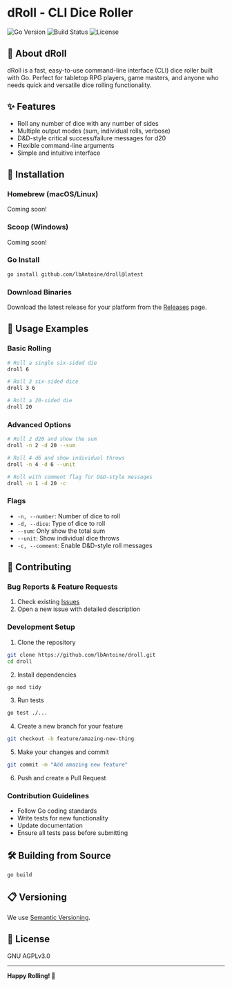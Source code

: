 # dRoll - CLI Dice Roller

![Go Version](https://img.shields.io/badge/Go-1.23-blue)
![Build Status](https://img.shields.io/github/actions/workflow/status/lbAntoine/droll/release.yml)
![License](https://img.shields.io/github/license/lbAntoine/droll)

## 🎲 About dRoll

dRoll is a fast, easy-to-use command-line interface (CLI) dice roller built with Go. Perfect for tabletop RPG players, game masters, and anyone who needs quick and versatile dice rolling functionality.

## ✨ Features

- Roll any number of dice with any number of sides
- Multiple output modes (sum, individual rolls, verbose)
- D&D-style critical success/failure messages for d20
- Flexible command-line arguments
- Simple and intuitive interface

## 🚀 Installation

### Homebrew (macOS/Linux)

Coming soon!

<!-- ```bash -->
<!-- brew tap lbAntoine/droll -->
<!-- brew install droll -->
<!-- ``` -->

### Scoop (Windows)

Coming soon!

<!-- ```powershell -->
<!-- scoop bucket add droll https://github.com/lbAntoine/droll.git -->
<!-- scoop install droll -->
<!-- ``` -->

### Go Install

```bash
go install github.com/lbAntoine/droll@latest
```

### Download Binaries

Download the latest release for your platform from the [Releases](https://github.com/lbAntoine/droll/releases) page.

## 🎯 Usage Examples

### Basic Rolling

```bash
# Roll a single six-sided die
droll 6

# Roll 3 six-sided dice
droll 3 6

# Roll a 20-sided die
droll 20
```

### Advanced Options

```bash
# Roll 2 d20 and show the sum
droll -n 2 -d 20 --sum

# Roll 4 d6 and show individual throws
droll -n 4 -d 6 --unit

# Roll with comment flag for D&D-style messages
droll -n 1 -d 20 -c
```

### Flags

- `-n, --number`: Number of dice to roll
- `-d, --dice`: Type of dice to roll
- `--sum`: Only show the total sum
- `--unit`: Show individual dice throws
- `-c, --comment`: Enable D&D-style roll messages

## 🤝 Contributing

### Bug Reports & Feature Requests

1. Check existing [Issues](https://github.com/lbAntoine/droll/issues)
2. Open a new issue with detailed description

### Development Setup

1. Clone the repository

```bash
git clone https://github.com/lbAntoine/droll.git
cd droll
```

2. Install dependencies

```bash
go mod tidy
```

3. Run tests

```bash
go test ./...
```

4. Create a new branch for your feature

```bash
git checkout -b feature/amazing-new-thing
```

5. Make your changes and commit

```bash
git commit -m "Add amazing new feature"
```

6. Push and create a Pull Request

### Contribution Guidelines

- Follow Go coding standards
- Write tests for new functionality
- Update documentation
- Ensure all tests pass before submitting

## 🛠 Building from Source

```bash
go build
```

## 📋 Versioning

We use [Semantic Versioning](https://semver.org/).

## 📜 License

GNU AGPLv3.0

<!-- ## 🆘 Support -->
<!---->
<!-- ### Community Support -->
<!---->
<!-- [INSERT COMMUNITY SUPPORT LINKS] -->
<!---->
<!-- ### Sponsorship -->
<!---->
<!-- [INSERT SPONSORSHIP INFORMATION] -->
<!---->
<!-- ### Donations -->
<!---->
<!-- [INSERT DONATION LINKS] -->

---

**Happy Rolling! 🎲**

